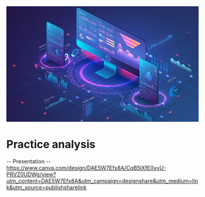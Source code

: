 <img src="people-analyzing-growth.jpg">

# Practice analysis

-- Presentation --
https://www.canva.com/design/DAE5W7Efx8A/CqB5lXfE0yvU-PRVZ0UDWg/view?utm_content=DAE5W7Efx8A&utm_campaign=designshare&utm_medium=link&utm_source=publishsharelink
